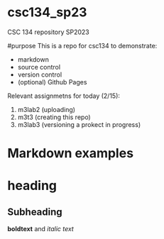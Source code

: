 # csc134_sp23
CSC 134 repository SP2023

#purpose 
This is a repo for csc134 to demonstrate:
- markdown
- source control
- version control
- (optional) Github Pages

Relevant assignmetns for today (2/15):
1. m3lab2 (uploading)
2. m3t3 (creating this repo)
3. m3lab3 (versioning a prokect in progress)

# Markdown examples
# heading #
## Subheading ##
**boldtext** and *italic text*

